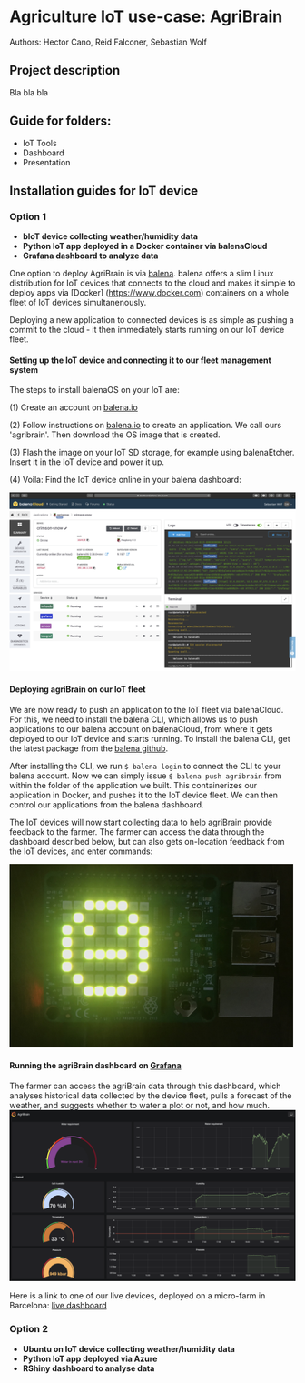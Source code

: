 # Agriculture IoT use-case: AgriBrain

Authors: Hector Cano, Reid Falconer, Sebastian Wolf

## Project description

Bla bla bla

## Guide for folders:

- IoT Tools
- Dashboard
- Presentation

## Installation guides for IoT device

### Option 1
- **bIoT device collecting weather/humidity data**
- **Python IoT app deployed in a Docker container via balenaCloud**
- **Grafana dashboard to analyze data**

One option to deploy AgriBrain is via [balena](https://www.balena.io). balena offers a slim Linux distribution for IoT devices that connects to the cloud and makes it simple to deploy apps via [Docker] (https://www.docker.com) containers on a whole fleet of IoT devices simultanenously.

Deploying a new application to connected devices is as simple as pushing a commit to the cloud - it then immediately starts running on our IoT device fleet.

#### Setting up the IoT device and connecting it to our fleet management system
The steps to install balenaOS on your IoT are:

(1) Create an account on [balena.io](https://www.balena.io)

(2) Follow instructions on [balena.io](https://www.balena.io) to create an application. We call ours 'agribrain'. Then download the OS image that is created.

(3) Flash the image on your IoT SD storage, for example using balenaEtcher. Insert it in the IoT device and power it up.

(4) Voila: Find the IoT device online in your balena dashboard:

![IoT device management on balena](IoT_Tools/images/IoT-device-management.png)

#### Deploying agriBrain on our IoT fleet
We are now ready to push an application to the IoT fleet via balenaCloud. For this, we need to install the balena CLI, which allows us to push applications to our balena account on balenaCloud, from where it gets deployed to our IoT device and starts running. To install the balena CLI, get the latest package from the [balena github](https://github.com/balena-io/balena-cli#standalone-install).

After installing the CLI, we run ```$ balena login``` to connect the CLI to your balena account. Now we can simply issue ```$ balena push agribrain``` from within the folder of the application we built. This containerizes our application in Docker, and pushes it to the IoT device fleet. We can then control our applications from the balena dashboard.

The IoT devices will now start collecting data to help agriBrain provide feedback to the farmer. The farmer can access the data through the dashboard described below, but can also gets on-location feedback from the IoT devices, and enter commands:

<img src="IoT_Tools/images/ioT.jpg" alt="drawing" width="500"/>

#### Running the agriBrain dashboard on [Grafana](https://github.com/grafana/grafana)
The farmer can access the agriBrain data through this dashboard, which analyses historical data collected by the device fleet, pulls a forecast of the weather, and suggests whether to water a plot or not, and how much.
![AgriBrain Dashboard](IoT_Tools/images/AgriBrain-Dashboard.png?)

Here is a link to one of our live devices, deployed on a micro-farm in Barcelona: [live dashboard](https://a6e4c28a1b168f5bd6be1f953e1905cd.balena-devices.com/d/pF3gRDiRk/agribrain?orgId=1&kiosk=tv)


### Option 2
- **Ubuntu on IoT device collecting weather/humidity data**
- **Python IoT app deployed via Azure**
- **RShiny dashboard to analyse data**
